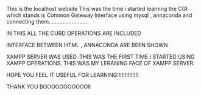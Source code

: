 This is the localhost website
This was the time i started learning the CGI which stands is Common Gateway Interface
using mysql , annaconda and connecting them.........................

IN THIS ALL THE CURD OPERATIONS ARE INCLUDED

INTERFACE BETWEEN HTML , ANNACONDA ARE BEEN SHOWN

XAMPP SERVER WAS USED. THIS WAS THE FIRST TIME I STARTED USING XAMPP OPERATIONS. THIS WAS MY LERANING FACE OF XAMPP SERVER.

HOPE YOU FEEL IT USEFUL FOR LEARNING!!!!!!!!!!!!!!

THANK YOU BOOOOOOOOOOOII
